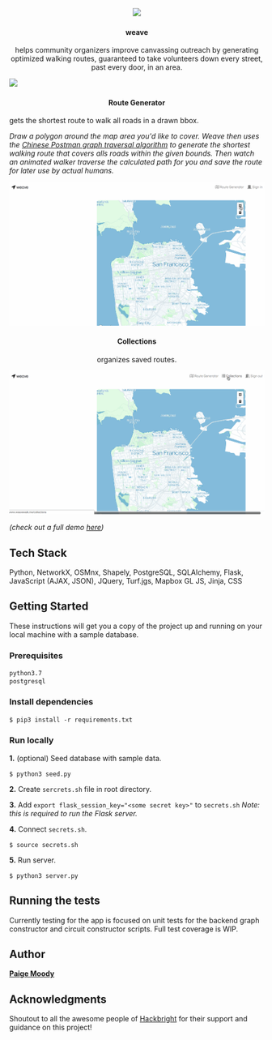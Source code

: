 
<p align="center">
	<img src="https://user-images.githubusercontent.com/25571355/59734595-eae75900-9206-11e9-8eca-4f89355e1058.png">
</p>
<h4 align="center">
	weave
</h4>
<p align="center">
helps community organizers improve canvassing outreach by generating optimized walking routes, guaranteed to take volunteers down every street, past every door, in an area.
</p>



![](homepage.gif)




<center><h4>Route Generator</h4></center>
gets the shortest route to walk all roads in a drawn bbox.<br>

_Draw a polygon around the map area you'd like to cover. Weave then uses the [Chinese Postman graph traversal algorithm](https://en.wikipedia.org/wiki/Route_inspection_problem) to generate the shortest walking route that covers alls roads within the given bounds. Then watch an animated walker traverse the calculated path for you and save the route for later use by actual humans._

![](route_creation.gif)

<center><h4>Collections</h4></center>
<center>organizes saved routes.</center>

![](collections.gif)

*(check out a full demo [here](https://www.youtube.com/watch?v=u1m2kKUy4L0))*

## Tech Stack
Python, NetworkX, OSMnx, Shapely, PostgreSQL, SQLAlchemy, Flask, JavaScript (AJAX, JSON), JQuery, Turf.jgs, Mapbox GL JS, Jinja, CSS

## Getting Started

These instructions will get you a copy of the project up and running on your local machine with a sample database.

### Prerequisites

```
python3.7
postgresql
```

### Install dependencies 

`$ pip3 install -r requirements.txt`


### Run locally

**1.** (optional) Seed database with sample data.

	$ python3 seed.py

**2.** Create `sercrets.sh` file in root directory. 

**3.** Add `export flask_session_key="<some secret key>"` to `secrets.sh` *Note: this is required to run the Flask server.*

**4.** Connect `secrets.sh`. 

	$ source secrets.sh

	
**5.** Run server.

	$ python3 server.py

## Running the tests

Currently testing for the app is focused on unit tests for the backend graph constructor and circuit constructor scripts. Full test coverage is WIP. 


## Author

**[Paige Moody](https://www.linkedin.com/in/paige-moody)** 


## Acknowledgments

Shoutout to all the awesome people of [Hackbright](https://hackbrightacademy.com/) for their support and guidance on this project!
